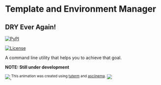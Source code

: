 # Template and Environment Manager
## DRY Ever Again!

[![PyPI](https://img.shields.io/pypi/v/tem?label=PyPI)](https://pypi.org/project/tem)
<!-- [![Docs](https://img.shields.io/readthedocs/tem?color=blue&label=Docs)](https://tem.rtfd.io) -->
[![License](https://img.shields.io/github/license/tem-cli/tem?color=blueviolet&label=License)](./LICENSE)

A command line utility that helps you to achieve that goal.

**NOTE: Still under development**

<a href="https://asciinema.org/a/2cXE0UtpooF6aSHFXN6lVZlC2">
  <img src="https://gist.github.com/veracioux/3e133acb65c5817eba2e39a03674cce5/raw/2aa7b406c0ce46c3f2b761130bb27dc6c9d8bc56/tem-var.svg" />
</a>
<sup>This animation was created using <a href="https://github.com/veracioux/tuterm">tuterm</a> and <a href="https://github.com/asciinema/asciinema">asciinema</a>.</sup>

<a href="https://asciinema.org/a/hX2FPNkmfRrWjTW7wa625IE05">
  <img src="https://gist.github.com/veracioux/6a6148cbbe2ce9fc82eb37b4f9e06be0/raw/e8239b63a14ea847d83d69201cee7ddd86638b94/tem-run.svg" />
</a>

